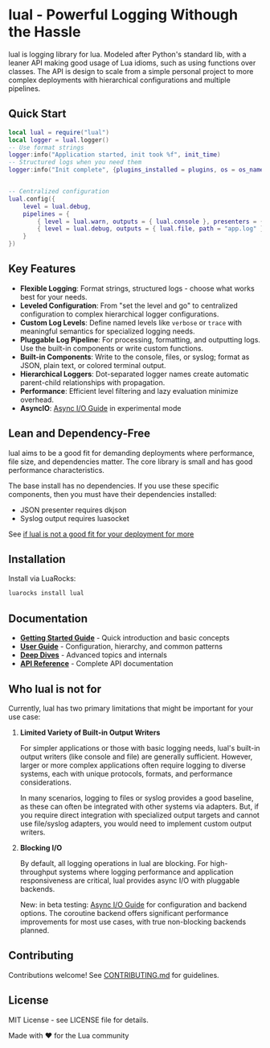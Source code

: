 # lual - Powerful Logging Withough the Hassle

lual is logging library for lua. Modeled after Python's standard lib, with a leaner API making good usage of Lua idioms, such as using functions over classes. The API is design to scale from a simple personal project to more complex deployments with hierarchical configurations and multiple pipelines.

## Quick Start

```lua
local lual = require("lual")
local logger = lual.logger()
-- Use format strings
logger:info("Application started, init took %f", init_time)      
-- Structured logs when you need them
logger:info("Init complete", {plugins_installed = plugins, os = os_name, version = app_version})


-- Centralized configuration
lual.config({
    level = lual.debug,
    pipelines = {
        { level = lual.warn, outputs = { lual.console }, presenters = { lual.color } },
        { level = lual.debug, outputs = { lual.file, path = "app.log" }, presenter = { lual.json() } }
    }
})
```

## Key Features

- **Flexible Logging**: Format strings, structured logs - choose what works best for your needs.
- **Leveled Configuration**: From "set the level and go" to centralized configuration to complex hierarchical logger configurations.
- **Custom Log Levels**: Define named levels like `verbose` or `trace` with meaningful semantics for specialized logging needs.
- **Pluggable Log Pipeline**: For processing, formatting, and outputting logs. Use the built-in components or write custom functions.
- **Built-in Components**: Write to the console, files, or syslog; format as JSON, plain text, or colored terminal output.
- **Hierarchical Loggers**: Dot-separated logger names create automatic parent-child relationships with propagation.
- **Performance**: Efficient level filtering and lazy evaluation minimize overhead.
- **AsyncIO**:  [Async I/O Guide](docs/guide/async-io.md)  in experimental mode

## Lean and Dependency-Free

lual aims to be a good fit for demanding deployments where performance, file size, and dependencies matter. The core library is small and has good performance characteristics.

The base install has no dependencies. If you use these specific components, then you must have their dependencies installed:

- JSON presenter requires dkjson
- Syslog output requires luasocket

See [if lual is not a good fit for your deployment for more](#who-lual-is-not-for)

## Installation

Install via LuaRocks:

```bash
luarocks install lual
```

## Documentation

- **[Getting Started Guide](docs/getting-started/)** - Quick introduction and basic concepts
- **[User Guide](docs/guide/)** - Configuration, hierarchy, and common patterns
- **[Deep Dives](docs/deep-dives/)** - Advanced topics and internals
- **[API Reference](docs/reference/)** - Complete API documentation

## Who lual is not for

Currently, lual has two primary limitations that might be important for your use case:

1.  **Limited Variety of Built-in Output Writers**

    For simpler applications or those with basic logging needs, lual's built-in output writers (like console and file) are generally sufficient. However, larger or more complex applications often require logging to diverse systems, each with unique protocols, formats, and performance considerations.

    In many scenarios, logging to files or syslog provides a good baseline, as these can often be integrated with other systems via adapters. But, if you require direct integration with specialized output targets and cannot use file/syslog adapters, you would need to implement custom output writers.

2.  **Blocking I/O**

    By default, all logging operations in lual are blocking. For high-throughput systems where logging performance and application responsiveness are critical, lual provides async I/O with pluggable backends.


    New: in beta testing:  [Async I/O Guide](docs/guide/async-io.md) for configuration and backend options. The coroutine backend offers significant performance improvements for most use cases, with true non-blocking backends planned.


## Contributing

Contributions welcome! See [CONTRIBUTING.md](CONTRIBUTING.md) for guidelines.

## License

MIT License - see LICENSE file for details.

Made with ❤️ for the Lua community

